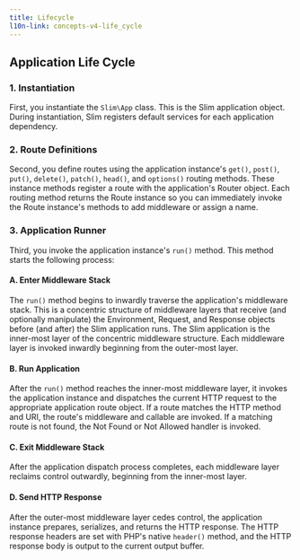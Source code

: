 ```yaml
---
title: Lifecycle
l10n-link: concepts-v4-life_cycle
---
```


## Application Life Cycle

### 1. Instantiation

First, you instantiate the `Slim\App` class. This is the Slim application object. During instantiation, Slim registers default services for each application dependency.

### 2. Route Definitions

Second, you define routes using the application instance's `get()`, `post()`, `put()`, `delete()`, `patch()`, `head()`, and `options()` routing methods. These instance methods register a route with the application's Router object. Each routing method returns the Route instance so you can immediately invoke the Route instance's methods to add middleware or assign a name.

### 3. Application Runner

Third, you invoke the application instance's `run()` method. This method starts the following process:

#### A. Enter Middleware Stack

The `run()` method begins to inwardly traverse the application's middleware stack. This is a concentric structure of middleware layers that receive (and optionally manipulate) the Environment, Request, and Response objects before (and after) the Slim application runs. The Slim application is the inner-most layer of the concentric middleware structure. Each middleware layer is invoked inwardly beginning from the outer-most layer.

#### B. Run Application

After the `run()` method reaches the inner-most middleware layer, it invokes the application instance and dispatches the current HTTP request to the appropriate application route object. If a route matches the HTTP method and URI, the route's middleware and callable are invoked. If a matching route is not found, the Not Found or Not Allowed handler is invoked.

#### C. Exit Middleware Stack

After the application dispatch process completes, each middleware layer reclaims control outwardly, beginning from the inner-most layer.

#### D. Send HTTP Response

After the outer-most middleware layer cedes control, the application instance prepares, serializes, and returns the HTTP response. The HTTP response headers are set with PHP's native `header()` method, and the HTTP response body is output to the current output buffer.
